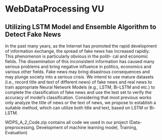 # WebDataProcessing VU
## Utilizing LSTM Model and Ensemble Algorithm to Detect Fake News
In the past many years, as the Internet has promoted the rapid development of information exchange,
the spread of fake news has increased rapidly. This phenomenon is particularly obvious in the politi-
cal and economic fields. The dissemination of this inconsistent information has caused many serious
problems and bring negative influence in politics, economics and various other fields. Fake news may
bring disastrous consequences and may plunge society into a serious crisis.
We intend to use mature datasets (i.e., record title and text of different news) of fake news and
real news to train appropriate Neural Network Models (e.g., LSTM, Bi-LSTM and etc.) to complete
the classification of fake news and use the test set to verify the accuracy of model’s classification.
Considering that most previous works only analyze the title of news or the text of news, we propose
to establish a suitable method, which can utilize both title and text, based on LSTM or Bi-LSTM.

WDPS_A_2_Code.zip contains all code we used in our project (Data-preprocessing, Development of machine learning model, Training, Evaluation)

